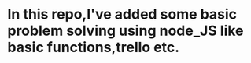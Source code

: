 # In this repo,I've added some basic problem solving using node_JS like basic functions,trello etc.
